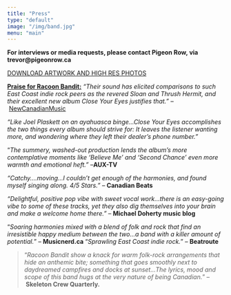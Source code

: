 ```yaml
---
title: "Press"
type: "default"
image: "/img/band.jpg"
menu: "main"
---
```

<p style="text-align: left;"><strong>For interviews or media requests, please contact Pigeon Row, via trevor@pigeonrow.ca</strong></p>
<p><a href="https://www.dropbox.com/sh/9icyfyt0ut0cbf0/AAAenTCjOJPDD1QCveNGmCCja?dl=0" target="_blank">DOWNLOAD ARTWORK AND HIGH RES PHOTOS</a></p>
<p><strong><span style="text-decoration: underline;">Praise for Racoon Bandit:</span></strong> <em>&#8220;Their sound has elicited comparisons to such East Coast indie rock peers as the revered Sloan and Thrush Hermit, and their excellent new album Close Your Eyes justifies that.&#8221;</em> &#8211; <a href="https://www.facebook.com/NewCanadianMusic" data-hovercard="/ajax/hovercard/page.php?id=213685182077848">NewCanadianMusic</a></p>
<p><em>&#8220;Like Joel Plaskett on an ayahuasca binge&#8230;Close Your Eyes accomplishes the two things every album should strive for: It leaves the listener wanting more, and wondering where they left their dealer’s phone number.&#8221;</em></p>
<p>&#8220;<em>The summery, washed-out production lends the album’s more contemplative moments like &#8216;Believe Me&#8217; and &#8216;Second Chance&#8217; even more warmth and emotional heft.&#8221;</em> &#8211;<strong>AUX-TV</strong></p>
<p><em>&#8220;Catchy&#8230;.moving&#8230;I couldn’t get enough of the harmonies, and found myself singing along. 4/5 Stars.&#8221;</em> &#8211; <strong>Canadian Beats</strong></p>
<p><em>&#8220;Delightful, positive pop vibe with sweet vocal work&#8230;there is an easy-going vibe to some of these tracks, yet they also dig themselves into your brain and make a welcome home there.&#8221;</em> &#8211; <strong>Michael Doherty music blog</strong></p>
<p>“<em>Soaring harmonies mixed with a blend of folk and rock that find an irresistible happy medium between the two…a band with a killer amount of potential.</em>” – <strong>Musicnerd.ca</strong> “<em>Sprawling East Coast indie rock.</em>” – <strong>Beatroute</strong></p>
<blockquote><p>“<em>Racoon Bandit show a knack for warm folk-rock arrangements that hide an anthemic bite; something that goes smoothly next to daydreamed campfires and docks at sunset…The lyrics, mood and scope of this band hugs at the very nature of being Canadian.</em>” –<strong> Skeleton Crew Quarterly.</strong></p></blockquote>
